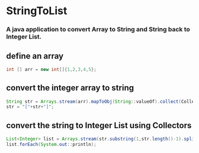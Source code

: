 # StringToList
### A java application to convert Array to String and String back to Integer List.

## define an array
```java
int [] arr = new int[]{1,2,3,4,5};
```

## convert the integer array to string
```java
String str = Arrays.stream(arr).mapToObj(String::valueOf).collect(Collectors.joining(","));
str = "["+str+"]";
```

## convert the string to Integer List using Collectors
```java
List<Integer> list = Arrays.stream(str.substring(1,str.length()-1).split(",")).map(Integer::parseInt).toList();
list.forEach(System.out::println);
```

